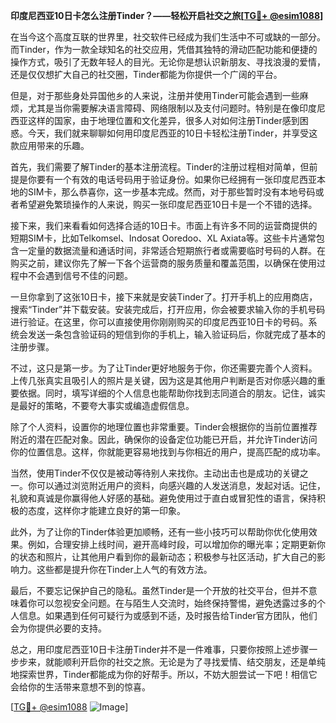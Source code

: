 **印度尼西亚10日卡怎么注册Tinder？——轻松开启社交之旅[[TG💪+ @esim1088](https://t.me/s/esim1088)]**

在当今这个高度互联的世界里，社交软件已经成为我们生活中不可或缺的一部分。而Tinder，作为一款全球知名的社交应用，凭借其独特的滑动匹配功能和便捷的操作方式，吸引了无数年轻人的目光。无论你是想认识新朋友、寻找浪漫的爱情，还是仅仅想扩大自己的社交圈，Tinder都能为你提供一个广阔的平台。

但是，对于那些身处异国他乡的人来说，注册并使用Tinder可能会遇到一些麻烦，尤其是当你需要解决语言障碍、网络限制以及支付问题时。特别是在像印度尼西亚这样的国家，由于地理位置和文化差异，很多人对如何注册Tinder感到困惑。今天，我们就来聊聊如何用印度尼西亚的10日卡轻松注册Tinder，并享受这款应用带来的乐趣。

首先，我们需要了解Tinder的基本注册流程。Tinder的注册过程相对简单，但前提是你要有一个有效的电话号码用于验证身份。如果你已经拥有一张印度尼西亚本地的SIM卡，那么恭喜你，这一步基本完成。然而，对于那些暂时没有本地号码或者希望避免繁琐操作的人来说，购买一张印度尼西亚10日卡是一个不错的选择。

接下来，我们来看看如何选择合适的10日卡。市面上有许多不同的运营商提供的短期SIM卡，比如Telkomsel、Indosat Ooredoo、XL Axiata等。这些卡片通常包含一定量的数据流量和通话时间，非常适合短期旅行者或需要临时号码的人群。在购买之前，建议你先了解一下各个运营商的服务质量和覆盖范围，以确保在使用过程中不会遇到信号不佳的问题。

一旦你拿到了这张10日卡，接下来就是安装Tinder了。打开手机上的应用商店，搜索“Tinder”并下载安装。安装完成后，打开应用，你会被要求输入你的手机号码进行验证。在这里，你可以直接使用你刚刚购买的印度尼西亚10日卡的号码。系统会发送一条包含验证码的短信到你的手机上，输入验证码后，你就完成了基本的注册步骤。

不过，这只是第一步。为了让Tinder更好地服务于你，你还需要完善个人资料。上传几张真实且吸引人的照片是关键，因为这是其他用户判断是否对你感兴趣的重要依据。同时，填写详细的个人信息也能帮助你找到志同道合的朋友。记住，诚实是最好的策略，不要夸大事实或编造虚假信息。

除了个人资料，设置你的地理位置也非常重要。Tinder会根据你的当前位置推荐附近的潜在匹配对象。因此，确保你的设备定位功能已开启，并允许Tinder访问你的位置信息。这样，你就能更容易地找到与你相近的用户，提高匹配的成功率。

当然，使用Tinder不仅仅是被动等待别人来找你。主动出击也是成功的关键之一。你可以通过浏览附近用户的资料，向感兴趣的人发送消息，发起对话。记住，礼貌和真诚是你赢得他人好感的基础。避免使用过于直白或冒犯性的语言，保持积极的态度，这样你才能建立良好的第一印象。

此外，为了让你的Tinder体验更加顺畅，还有一些小技巧可以帮助你优化使用效果。例如，合理安排上线时间，避开高峰时段，可以增加你的曝光率；定期更新你的状态和照片，让其他用户看到你的最新动态；积极参与社区活动，扩大自己的影响力。这些都是提升你在Tinder上人气的有效方法。

最后，不要忘记保护自己的隐私。虽然Tinder是一个开放的社交平台，但并不意味着你可以忽视安全问题。在与陌生人交流时，始终保持警惕，避免透露过多的个人信息。如果遇到任何可疑行为或感到不适，及时报告给Tinder官方团队，他们会为你提供必要的支持。

总之，用印度尼西亚10日卡注册Tinder并不是一件难事，只要你按照上述步骤一步步来，就能顺利开启你的社交之旅。无论是为了寻找爱情、结交朋友，还是单纯地探索世界，Tinder都能成为你的好帮手。所以，不妨大胆尝试一下吧！相信它会给你的生活带来意想不到的惊喜。

[[TG💪+ @esim1088](https://t.me/s/esim1088) ![Image](https://i.postimg.cc/4NQfJmqS/Snipaste-2025-05-13-00-14-12.png)]